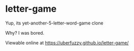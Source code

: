 # letter-game
 
Yup, its yet-another-5-letter-word-game clone

Why? I was bored.

Viewable online at https://uberfuzzy.github.io/letter-game/

